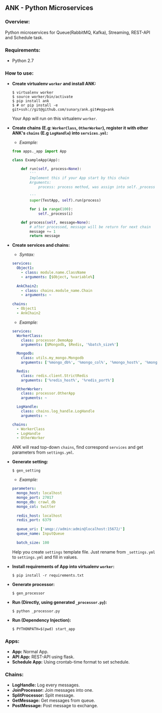 ## ANK - Python Microservices ##


### Overview: ###
 Python microservices for Queue(RabbitMQ, Kafka), Streaming, REST-API and Schedule task.


### Requirements: ###
* Python 2.7


### How to use: ###
* **Create virtualenv `worker` and install ANK:**

    ```shell
    $ virtualenv worker
    $ source worker/bin/activate
    $ pip install ank
    $ # or pip install -e git+ssh://git@github.com/sunary/ank.git#egg=ank
    ```
    Your App will run on this virtualenv `worker`.
* **Create chains (E.g: `WorkerClass`, `OtherWorker`), register it with other ANK's `chains` (E.g `LogHandle`) into `services.yml`:**
    * *Example:*
    ```python
    from apps._app import App

    class ExampleApp(App):
    
        def run(self, process=None):
            '''
            Implement this if your App start by this chain
            Arguments:
                process: process method, was assign into self._process
                
            '''
            super(TestApp, self).run(process)
    
            for i in range(100):
                self._process(i)
    
        def process(self, message=None):
            # after processed, message will be return for next chain
            message += 1
            return message
    ```
* **Create services and chains:**
    * *Syntax:*
    ```yaml
    services:
      Object1:
        - class: module.name.ClassName
        - arguments: [$Object, %variable%] 
      
      AnkChain2:
        - class: chains.module_name.Chain
        - arguments: ~
        
    chains:
      - Object1
      - AnkChain2
    ```
    * *Example:*
    ```yaml
    services:
      WorkerClass:
        class: processor.DemoApp
        arguments: [$Mongodb, $Redis, '%batch_size%']
    
      Mongodb:
        class: utils.my_mongo.Mongodb
        arguments: ['%mongo_db%', '%mongo_col%', '%mongo_host%', '%mongo_port%']
    
      Redis:
        class: redis.client.StrictRedis
        arguments: ['%redis_host%', '%redis_port%']
    
      OtherWorker:
        class: processor.OtherApp
        arguments: ~
    
      LogHandle:
        class: chains.log_handle.LogHandle
        arguments: ~
    
    chains:
      - WorkerClass
      - LogHandle
      - OtherWorker
    ```
    ANK will read top-down `chains`, find correspond `services` and get parameters from `settings.yml`.
* **Generate setting:**
     ```shell
     $ gen_setting
     ```
    * *Example:*
    ```yaml
    parameters:
      mongo_host: localhost
      mongo_port: 27017
      mongo_db: crawl_db
      mongo_col: twitter
      
      redis_host: localhost
      redis_port: 6379
      
      queue_uri: ['amqp://admin:admin@localhost:15672/']
      queue_name: InputQueue
      
      batch_size: 100
    ```
    Help you create `settings` template file. Just rename from `_settings.yml` to `settings.yml` and fill in values.
* **Install requirements of App into virtualenv `worker`:**

    ```shell
    $ pip install -r requirements.txt
    ```
* **Generate processor:**
    
    ```shell
    $ gen_processor
    ```
* **Run (Directly, using generated `_processor.py`):**

    ```shell
    $ python _processor.py
    ```
* **Run (Dependency Injection):**

    ```shell
    $ PYTHONPATH=$(pwd) start_app
    ```
    
### Apps: ###
* **App:** Normal App.
* **API App:** REST-API using flask.
* **Schedule App:** Using crontab-time format to set schedule.


### Chains: ###
* **LogHandle:** Log every messages.
* **JoinProcessor:** Join messages into one.
* **SplitProcessor:** Split message.
* **GetMessage:** Get messages from queue.
* **PostMessage:** Post message to exchange.